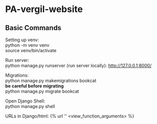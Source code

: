 # PA-vergil-website

## Basic Commands
Setting up venv:  
python -m venv venv       
source venv/bin/activate

Run server:  
python manage.py runserver (run server locally): http://127.0.0.1:8000/ 

Migrations:  
python manage.py makemigrations bookcat  
**be careful before migrating**  
python manage.py migrate bookcat

Open Django Shell:  
python manage.py shell

URLs in Django/html:
{% url '<url path name>' <view_function_arguments> %}

<!-- superuser:
username: bailey
email: baileycishk@gmail.com
pin: pavergil2024 -->
